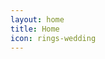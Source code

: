 ```yaml
---
layout: home
title: Home
icon: rings-wedding
---
```


<!-- ## Karin & Nate -->
<!-- {: .display-1 } -->

<!-- ![](/assets/img/karin-pizza.jpeg){: .rounded-circle } -->
<!-- ![](/assets/img/nate-carrot-teeth.jpeg){: .rounded-circle } -->

<!-- ### When -->

<!-- Saturday May 30th, 2020 -->

<!-- ### Where -->

<!-- Shakankan, Yumesaki, Himeji -->

<!-- _map to come!_ -->

<!-- ### Who -->

<!-- #### Bride -->

<!-- Karin Yoshida -->

<!-- #### Bridesmaids -->

<!-- Arjuna Pettit -->

<!-- Kiran Puri -->

<!-- #### Groom -->

<!-- Nathan Teetor -->

<!-- #### Groomsmen -->

<!-- Nick Loh -->

<!-- Christopher DeSante -->

<!-- ### What -->

<!-- #### Attire -->

<!-- Semi-formal -->

<!-- The celebration is both outdoors and indoors. There will be dancing! Shoes will -->
<!-- be left at the door when entering Shakankan. -->
